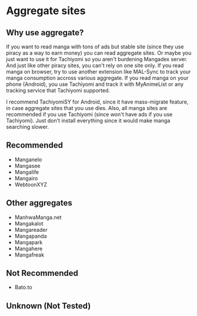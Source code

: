 # Aggregate sites
## Why use aggregate?
If you want to read manga with tons of ads but stable site (since they use piracy as a way to earn money) you can read aggregate sites. Or maybe you just want to use it for Tachiyomi so you aren't burdening Mangadex server. And just like other piracy sites, you can't rely on one site only. If you read manga on browser, try to use another extension like MAL-Sync to track your manga consumption accross various aggregate. If you read manga on your phone (Android), you use Tachiyomi and track it with MyAnimeList or any tracking service that Tachiyomi supported. 

I recommend TachiyomiSY for Android, since it have mass-migrate feature, in case aggregate sites that you use dies. Also, all manga sites are recommended if you use Tachiyomi (since won't have ads if you use Tachiyomi). Just don't install everything since it would make manga searching slower.
## Recommended
* Manganelo
* Mangasee
* Mangalife
* Mangairo
* WebtoonXYZ
## Other aggregates
* ManhwaManga.net
* Mangakalot
* Mangareader
* Mangapanda
* Mangapark
* Mangahere
* Mangafreak
## Not Recommended
* Bato.to
## Unknown (Not Tested)
